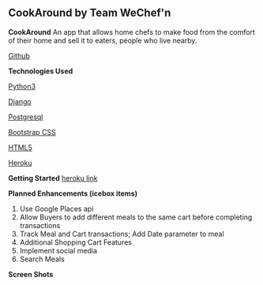 ## CookAround by Team WeChef'n

**CookAround**
An app that allows home chefs to make food from the comfort of their home and sell it to eaters, 
people who live nearby.

[Github](https://github.com/franics925/cook_around)



**Technologies Used**

[Python3](https://www.python.org/download/releases/3.0/)

[Django](https://www.djangoproject.com/)

[Postgresql](https://www.postgresql.org/)

[Bootstrap CSS](https://getbootstrap.com/docs/4.3/getting-started/introduction/)

[HTML5](https://developer.mozilla.org/en-US/docs/Web/Guide/HTML/HTML5)

[Heroku](https://www.heroku.com/home)

**Getting Started**
[heroku link](https://www.heroku.com/home)


**Planned Enhancements (icebox items)**
1. Use Google Places api
2. Allow Buyers to add different meals to the same cart before completing transactions
3. Track Meal and Cart transactions; Add Date parameter to meal
4. Additional Shopping Cart Features
5. Implement social media
6. Search Meals


**Screen Shots**